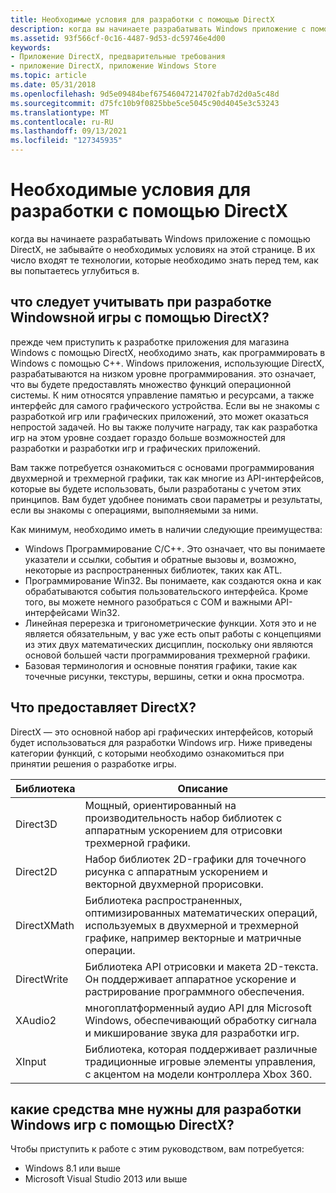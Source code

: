 ```yaml
---
title: Необходимые условия для разработки с помощью DirectX
description: когда вы начинаете разрабатывать Windows приложение с помощью DirectX, не забывайте о необходимых условиях на этой странице. В их число входят те технологии, которые необходимо знать перед тем, как вы попытаетесь углубиться в.
ms.assetid: 93f566cf-0c16-4487-9d53-dc59746e4d00
keywords:
- Приложение DirectX, предварительные требования
- приложение DirectX, приложение Windows Store
ms.topic: article
ms.date: 05/31/2018
ms.openlocfilehash: 9d5e09484bef67546047214702fab7d2d0a5c48d
ms.sourcegitcommit: d75fc10b9f0825bbe5ce5045c90d4045e3c53243
ms.translationtype: MT
ms.contentlocale: ru-RU
ms.lasthandoff: 09/13/2021
ms.locfileid: "127345935"
---
```

# <a name="prerequisites-for-developing-with-directx"></a>Необходимые условия для разработки с помощью DirectX

когда вы начинаете разрабатывать Windows приложение с помощью DirectX, не забывайте о необходимых условиях на этой странице. В их число входят те технологии, которые необходимо знать перед тем, как вы попытаетесь углубиться в.

## <a name="what-should-i-know-to-develop-a-windows-game-using-directx"></a>что следует учитывать при разработке Windowsной игры с помощью DirectX?

прежде чем приступить к разработке приложения для магазина Windows с помощью DirectX, необходимо знать, как программировать в Windows с помощью C++. Windows приложения, использующие DirectX, разрабатываются на низком уровне программирования. это означает, что вы будете предоставлять множество функций операционной системы. К ним относятся управление памятью и ресурсами, а также интерфейс для самого графического устройства. Если вы не знакомы с разработкой игр или графических приложений, это может оказаться непростой задачей. Но вы также получите награду, так как разработка игр на этом уровне создает гораздо больше возможностей для разработки и разработки игр и графических приложений.

Вам также потребуется ознакомиться с основами программирования двухмерной и трехмерной графики, так как многие из API-интерфейсов, которые вы будете использовать, были разработаны с учетом этих принципов. Вам будет удобнее понимать свои параметры и результаты, если вы знакомы с операциями, выполняемыми за ними.

Как минимум, необходимо иметь в наличии следующие преимущества:

-   Windows Программирование C/C++. Это означает, что вы понимаете указатели и ссылки, события и обратные вызовы и, возможно, некоторые из распространенных библиотек, таких как ATL.
-   Программирование Win32. Вы понимаете, как создаются окна и как обрабатываются события пользовательского интерфейса. Кроме того, вы можете немного разобраться с COM и важными API-интерфейсами Win32.
-   Линейная перерезка и тригонометрические функции. Хотя это и не является обязательным, у вас уже есть опыт работы с концепциями из этих двух математических дисциплин, поскольку они являются основой большей части программирования трехмерной графики.
-   Базовая терминология и основные понятия графики, такие как точечные рисунки, текстуры, вершины, сетки и окна просмотра.

## <a name="what-does-directx-provide-me"></a>Что предоставляет DirectX?

DirectX — это основной набор api графических интерфейсов, который будет использоваться для разработки Windows игр. Ниже приведены категории функций, с которыми необходимо ознакомиться при принятии решения о разработке игры.



| Библиотека     | Описание                                                                                                                                     |
|-------------|-------------------------------------------------------------------------------------------------------------------------------------------------|
| Direct3D    | Мощный, ориентированный на производительность набор библиотек с аппаратным ускорением для отрисовки трехмерной графики.                                              |
| Direct2D    | Набор библиотек 2D-графики для точечного рисунка с аппаратным ускорением и векторной двухмерной прорисовки.                                                           |
| DirectXMath | Библиотека распространенных, оптимизированных математических операций, используемых в двухмерной и трехмерной графике, например векторные и матричные операции.                                |
| DirectWrite | Библиотека API отрисовки и макета 2D-текста. Он поддерживает аппаратное ускорение и растрирование программного обеспечения.                              |
| XAudio2     | многоплатформенный аудио API для Microsoft Windows, обеспечивающий обработку сигнала и микширование звука для разработки игр. |
| XInput      | Библиотека, которая поддерживает различные традиционные игровые элементы управления, с акцентом на модели контроллера Xbox 360.                                 |



 

## <a name="what-tools-do-i-need-to-develop-a-windows-game-with-directx"></a>какие средства мне нужны для разработки Windows игр с помощью DirectX?

Чтобы приступить к работе с этим руководством, вам потребуется:

-   Windows 8.1 или выше
-   Microsoft Visual Studio 2013 или выше

 

 




